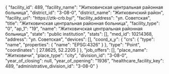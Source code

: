 {
    "facility_id": 489,
    "facility_name": "Житковичская центральная районная больница",
    "district_id": "3-08-0",
    "district_name": "Житковичский район",
    "facility_url": "https:\/\/ztk-crb.by\/",
    "facility_address": "ул. Советская",
    "title": "Житковичская центральная районная больница",
    "facility_type": "0",
    "ap_1": "19",
    "name": "Житковичская центральная районная больница",
    "state": "public institution",
    "stats": [],
    "med_id": 10214368,
    "address": "ул. Советская",
    "devices": [],
    "coord_x_y": {
        "crs": {
            "type": "name",
            "properties": {
                "name": "EPSG:4326"
            }
        },
        "type": "Point",
        "coordinates": [
            27.8625,
            52.2205
        ]
    },
    "job_offers": [],
    "place_name": "Житковичи",
    "place_type": "city",
    "division_id": "3-08-0",
    "year_of_closing": null,
    "year_of_opening": "1936",
    "healthcare_facility_key": 489,
    "administrative_division_id": "3-08-0"
}